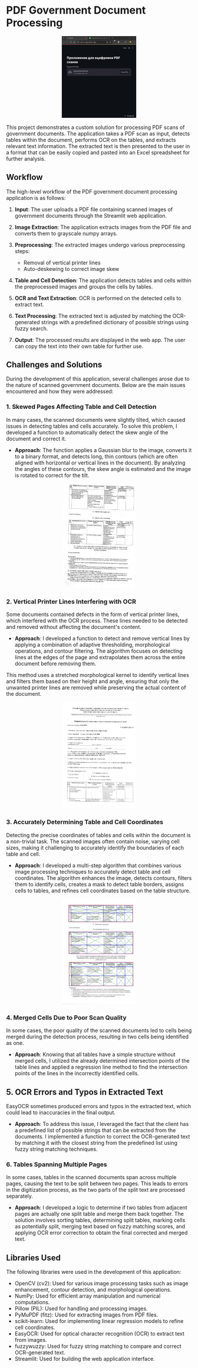 # PDF Government Document Processing
<p align="center">
    <img src="https://raw.githubusercontent.com/IlyaRice/scan-ocr-streamlit-app/main/media/demo.gif" width="40%">
</p>

This project demonstrates a custom solution for processing PDF scans of government documents. The application takes a PDF scan as input, detects tables within the document, performs OCR on the tables, and extracts relevant text information. The extracted text is then presented to the user in a format that can be easily copied and pasted into an Excel spreadsheet for further analysis.

## Workflow

The high-level workflow of the PDF government document processing application is as follows:

1. **Input**: The user uploads a PDF file containing scanned images of government documents through the Streamlit web application.

2. **Image Extraction**: The application extracts images from the PDF file and converts them to grayscale numpy arrays.

3. **Preprocessing**: The extracted images undergo various preprocessing steps:
   - Removal of vertical printer lines
   - Auto-deskewing to correct image skew

4. **Table and Cell Detection**: The application detects tables and cells within the preprocessed images and groups the cells by tables.

5. **OCR and Text Extraction**: OCR is performed on the detected cells to extract text.

6. **Text Processing**: The extracted text is adjusted by matching the OCR-generated strings with a predefined dictionary of possible strings using fuzzy search.

7. **Output**: The processed results are displayed in the web app. The user can copy the text into their own table for further use.

## Challenges and Solutions

During the development of this application, several challenges arose due to the nature of scanned government documents. Below are the main issues encountered and how they were addressed:

### 1. Skewed Pages Affecting Table and Cell Detection

In many cases, the scanned documents were slightly tilted, which caused issues in detecting tables and cells accurately. To solve this problem, I developed a function to automatically detect the skew angle of the document and correct it.

- **Approach**: The function applies a Gaussian blur to the image, converts it to a binary format, and detects long, thin contours (which are often aligned with horizontal or vertical lines in the document). By analyzing the angles of these contours, the skew angle is estimated and the image is rotated to correct for the tilt.

<p align="center">
  <img src="https://raw.githubusercontent.com/IlyaRice/scan-ocr-streamlit-app/main/media/deskew.gif" width="40%">
</p>
  
### 2. Vertical Printer Lines Interfering with OCR

Some documents contained defects in the form of vertical printer lines, which interfered with the OCR process. These lines needed to be detected and removed without affecting the document's content.

- **Approach**: I developed a function to detect and remove vertical lines by applying a combination of adaptive thresholding, morphological operations, and contour filtering. The algorithm focuses on detecting lines at the edges of the page and extrapolates them across the entire document before removing them.

This method uses a stretched morphological kernel to identify vertical lines and filters them based on their height and angle, ensuring that only the unwanted printer lines are removed while preserving the actual content of the document.

<p align="center">
  <img src="https://raw.githubusercontent.com/IlyaRice/scan-ocr-streamlit-app/main/media/lines_removal.gif" width="40%">
</p>

### 3. Accurately Determining Table and Cell Coordinates

Detecting the precise coordinates of tables and cells within the document is a non-trivial task. The scanned images often contain noise, varying cell sizes, making it challenging to accurately identify the boundaries of each table and cell.

- **Approach**: I developed a multi-step algorithm that combines various image processing techniques to accurately detect table and cell coordinates. The algorithm enhances the image, detects contours, filters them to identify cells, creates a mask to detect table borders, assigns cells to tables, and refines cell coordinates based on the table structure.

<p align="center">
  <img src="https://raw.githubusercontent.com/IlyaRice/scan-ocr-streamlit-app/main/media/table_detection.png" width="40%">
</p>

### 4. Merged Cells Due to Poor Scan Quality

In some cases, the poor quality of the scanned documents led to cells being merged during the detection process, resulting in two cells being identified as one.

- **Approach**: Knowing that all tables have a simple structure without merged cells, I utilized the already determined intersection points of the table lines and applied a regression line method to find the intersection points of the lines in the incorrectly identified cells.

## 5. OCR Errors and Typos in Extracted Text

EasyOCR sometimes produced errors and typos in the extracted text, which could lead to inaccuracies in the final output.

- **Approach**: To address this issue, I leveraged the fact that the client has a predefined list of possible strings that can be extracted from the documents. I implemented a function to correct the OCR-generated text by matching it with the closest string from the predefined list using fuzzy string matching techniques.

### 6. Tables Spanning Multiple Pages

In some cases, tables in the scanned documents span across multiple pages, causing the text to be split between two pages. This leads to errors in the digitization process, as the two parts of the split text are processed separately.

- **Approach**: I developed a logic to determine if two tables from adjacent pages are actually one split table and merge them back together. The solution involves sorting tables, determining split tables, marking cells as potentially split, merging text based on fuzzy matching scores, and applying OCR error correction to obtain the final corrected and merged text.

## Libraries Used

The following libraries were used in the development of this application:

- OpenCV (cv2): Used for various image processing tasks such as image enhancement, contour detection, and morphological operations.
- NumPy: Used for efficient array manipulation and numerical computations.
- Pillow (PIL): Used for handling and processing images.
- PyMuPDF (fitz): Used for extracting images from PDF files.
- scikit-learn: Used for implementing linear regression models to refine cell coordinates.
- EasyOCR: Used for optical character recognition (OCR) to extract text from images.
- fuzzywuzzy: Used for fuzzy string matching to compare and correct OCR-generated text.
- Streamlit: Used for building the web application interface.